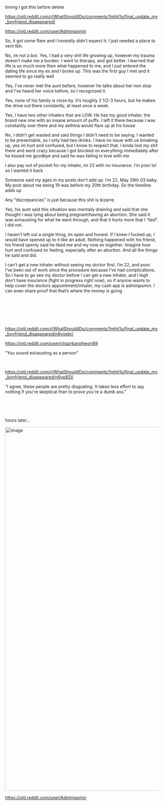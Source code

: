 timing I got this before delete

https://old.reddit.com/r/WhatShouldIDo/comments/1mhtj1u/final_update_my_boyfriend_disappeared/

https://old.reddit.com/user/Adminjasmin

So, it got some flare and I honestly didn’t expect it: I just needed a place to vent tbh.

No, im not a bot. Yes, I had a very shit life growing up, however my trauma doesn’t make me a burden. I went to therapy, and got better. I learned that life is so much more then what happened to me, and I just entered the dating life since my ex and I broke up. This was the first guy I met and it seemed to go really well

Yes, I’ve never met the aunt before, however he talks about her non stop and I’ve heard her voice before, so I recognized it.

Yes, none of his family is close by. It’s roughly 2 1/2-3 hours, but he makes the drive out there constantly, at least once a week.

Yes, I have two other inhalers that are LOW. He has my good inhaler, the brand new one with an insane amount of puffs. I left it there because I was constantly over there and my asthma would flare up at his house

No, I didn’t get wasted and said things I didn’t need to be saying. I wanted to be presentable, so I only had two drinks. I have no issue with us breaking up, yes im hurt and confused, but I know to respect that. I kinda lost my shit there and went crazy because I got blocked on everything immediately after he kissed me goodbye and said he was falling in love with me

I also pay out of pocket for my inhaler, im 22 with no insurance. I’m poor lol so I wanted it back

Someone said my ages in my posts don’t add up. I’m 22, May 28th 03 baby. My post about me being 19 was before my 20th birthday. So the timeline adds up

Any “discrepancies” is just because this shit is bizarre.

Yes, his aunt said this situation was mentally draining and said that she thought I was lying about being pregnant/having an abortion. She said it was exhausting for what he went through, and that it hurts more that I “lied”. I did not.

I haven’t left out a single thing, im open and honest. If I knew I fucked up, I would have opened up to it like an adult. Nothing happened with his friend, his friend openly said he liked me and my now ex together. Imagine how hurt and confused im feeling, especially after an abortion. And all the things he said and did.

I can’t get a new inhaler without seeing my doctor first. I’m 22, and poor. I’ve been out of work since the procedure because I’ve had complications. So I have to go see my doctor before I can get a new inhaler, and I legit don’t have insurance (fight in progress right now), so if anyone wants to help cover the doctors appointment/inhaler, my cash app is adminjasmin. I can even share proof that that’s where the money is going


&nbsp;

&nbsp;

&nbsp;

https://old.reddit.com/r/WhatShouldIDo/comments/1mhtj1u/final_update_my_boyfriend_disappeared/n6yoebr/

https://old.reddit.com/user/chazrbaratheon89

"You sound exhausting as a person"

&nbsp;

https://old.reddit.com/r/WhatShouldIDo/comments/1mhtj1u/final_update_my_boyfriend_disappeared/n6yp82l/

"I agree, these people are pretty disgusting. It takes less effort to say nothing if you're skeptical than to prove you're a dumb ass."

&nbsp;

&nbsp;

hours later...

<img width="1852" height="1188" alt="image" src="https://github.com/user-attachments/assets/759b6482-1d3f-444d-a337-e0d25448aa15" />

https://old.reddit.com/user/Adminjasmin

